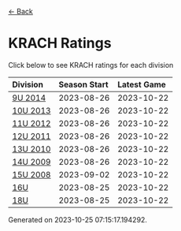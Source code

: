 [<- Back](../readme.md)
# KRACH Ratings
Click below to see KRACH ratings for each division

| Division | Season Start | Latest Game |
| :-- | :-- | :-- |
| [9U 2014](9U-2014-ratings.md) | 2023-08-26 | 2023-10-22 |
| [10U 2013](10U-2013-ratings.md) | 2023-08-26 | 2023-10-22 |
| [11U 2012](11U-2012-ratings.md) | 2023-08-26 | 2023-10-22 |
| [12U 2011](12U-2011-ratings.md) | 2023-08-26 | 2023-10-22 |
| [13U 2010](13U-2010-ratings.md) | 2023-08-26 | 2023-10-22 |
| [14U 2009](14U-2009-ratings.md) | 2023-08-26 | 2023-10-22 |
| [15U 2008](15U-2008-ratings.md) | 2023-09-02 | 2023-10-22 |
| [16U](16U-ratings.md) | 2023-08-25 | 2023-10-22 |
| [18U](18U-ratings.md) | 2023-08-25 | 2023-10-22 |

Generated on 2023-10-25 07:15:17.194292.

